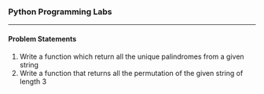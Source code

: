 ### Python Programming Labs

---

#### Problem Statements

1. Write a function which return all the unique palindromes from a given string
2. Write a function that returns all the permutation of the given string of length 3
